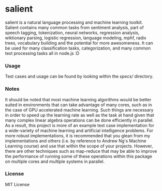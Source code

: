 # salient
salient is a natural language processing and machine learning toolkit. Salient contains many common tasks from sentiment analysis, part of speech tagging, tokenization, neural networks, regression analysis, wiktionary parsing, logistic regression, language modeling, mphf, radix trees, vocabulary building and the potential for more awesomeness. It can be used for many classification tasks, categorization, and many common text processing tasks all in node.js :D

### Usage

Test cases and usage can be found by looking within the *specs/* directory.

### Notes

It should be noted that most machine learning algorithms would be better suited in environments that can take advantage of many cores, such as in the case of GPU accelerated machine learning. Such things are necessary in order to speed up the learning rate as well as the task at hand given that many complex linear algebra operations can be done efficiently in parallel. As a result, this project is more of an example test case implementation for a wide-variety of machine learning and artificial intelligence problems. For more robust implementations, it is recommended that you glean from my implementations and others (i.e. by reference to Andrew Ng's Machine Learning course) and use that within the scope of your projects. However, there are other techniques such as map-reduce that may be able to improve the performance of running some of these operations within this package on multiple cores and multiple systems in parallel.

### License

MIT License


